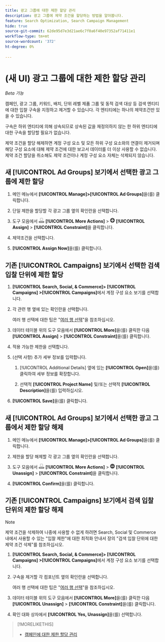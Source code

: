 ```yaml
---
title: 광고 그룹에 대한 제한 할당 관리
description: 광고 그룹에 제약 조건을 할당하는 방법을 알아봅니다.
feature: Search Optimization, Search Campaign Management
hide: true
source-git-commit: 62de95d7e3d21ae6c7f0a6f40e97352af71411e1
workflow-type: tm+mt
source-wordcount: '372'
ht-degree: 0%

---
```


# (새 UI) 광고 그룹에 대한 제한 할당 관리

*Beta 기능*

캠페인, 광고 그룹, 키워드, 배치, 단위 레벨 제품 그룹 및 동적 검색 대상 등 검색 엔티티에 대한 입찰 구속을 지정하고 제거할 수 있습니다. 각 엔티티에는 하나의 제약조건만 있을 수 있습니다.

구속은 하위 엔티티에 의해 상속되므로 상속된 값을 재정의하지 않는 한 하위 엔티티에 대한 구속을 할당할 필요가 없습니다.

제약 조건을 할당 해제하면 계정 구성 요소 및 모든 하위 구성 요소와의 연결이 제거되며 해당 구성 요소에 대해 제약 조건에 대한 보고서 데이터를 더 이상 사용할 수 없습니다. 제약 조건 할당을 취소해도 제약 조건이나 계정 구성 요소 자체는 삭제되지 않습니다.

## 새 [!UICONTROL Ad Groups] 보기에서 선택한 광고 그룹에 제한 할당

1. 메인 메뉴에서 **[!UICONTROL Manage]>[!UICONTROL Ad Groups]**&#x200B;을(를) 클릭합니다.

1. 단일 제한을 할당할 각 광고 그룹 옆의 확인란을 선택합니다.

1. 도구 모음에서 ![추가 작업](/help/search-social-commerce/assets/more-actions.png "추가 작업") **[!UICONTROL More Actions]** > ![할당](/help/search-social-commerce/assets/assign.png "할당") **[!UICONTROL Assign]** > **[!UICONTROL Constraint]**&#x200B;을 클릭합니다.

1. 제약조건을 선택합니다.

1. **[!UICONTROL Assign Now]**&#x200B;을(를) 클릭합니다.

## 기존 [!UICONTROL Campaigns] 보기에서 선택한 검색 입찰 단위에 제한 할당

1. **[!UICONTROL Search, Social, & Commerce]> [!UICONTROL Campaigns] >[!UICONTROL Campaigns]**&#x200B;에서 계정 구성 요소 보기를 선택합니다.

1. 각 관련 행 옆에 있는 확인란을 선택합니다.

   여러 행 선택에 대한 팁은 &quot;[여러 행 선택](/help/search-social-commerce/common-tasks/navigation-editing-selection/multiple-rows-select.md)&quot;을 참조하십시오.

1. 데이터 테이블 위의 도구 모음에서 **[!UICONTROL More]**&#x200B;을(를) 클릭한 다음 **[!UICONTROL Assign]** > **[!UICONTROL Constraint]**&#x200B;을(를) 클릭합니다.

1. 적용 가능한 제한을 선택합니다.

1. (선택 사항) 추가 세부 정보를 입력합니다.

   1. [!UICONTROL Additional Details] 옆에 있는 **[!UICONTROL Open]**&#x200B;을(를) 클릭하여 세부 정보를 확장합니다.

   1. 선택적 **[!UICONTROL Project Name]** 및/또는 선택적 **[!UICONTROL Description]**&#x200B;을(를) 입력하십시오.

1. **[!UICONTROL Save]**&#x200B;을(를) 클릭합니다.

## 새 [!UICONTROL Ad Groups] 보기에서 선택한 광고 그룹에서 제한 할당 해제

1. 메인 메뉴에서 **[!UICONTROL Manage]>[!UICONTROL Ad Groups]**&#x200B;을(를) 클릭합니다.

1. 제한을 할당 해제할 각 광고 그룹 옆의 확인란을 선택합니다.

1. 도구 모음에서 ![추가 작업](/help/search-social-commerce/assets/more-actions.png "추가 작업") **[!UICONTROL More Actions]** > ![할당](/help/search-social-commerce/assets/unassign.png "할당 해제") **[!UICONTROL Unassign]** > **[!UICONTROL Constraint]**&#x200B;을 클릭합니다.

1. **[!UICONTROL Confirm]**&#x200B;을(를) 클릭합니다.

## 기존 [!UICONTROL Campaigns] 보기에서 검색 입찰 단위의 제한 할당 해제

>[!NOTE]
>
>제약 조건을 삭제하여 나중에 사용할 수 없게 하려면 Search, Social 및 Commerce 내에서 사용할 수 있는 &quot;입찰 제한&quot;에 대한 최적화 안내서 장의 &quot;검색 입찰 단위에 대한 제약 조건 삭제&quot;를 참조하십시오.<!-- verify convention for referencing Optimization Guide here -->

1. **[!UICONTROL Search, Social, & Commerce]> [!UICONTROL Campaigns] >[!UICONTROL Campaigns]**&#x200B;에서 계정 구성 요소 보기를 선택합니다.

1. 구속을 제거할 각 컴포넌트 옆의 확인란을 선택합니다.

   여러 행 선택에 대한 팁은 &quot;[여러 행 선택](/help/search-social-commerce/common-tasks/navigation-editing-selection/multiple-rows-select.md)&quot;을 참조하십시오.

1. 데이터 테이블 위의 도구 모음에서 **[!UICONTROL More]**&#x200B;을(를) 클릭한 다음 **[!UICONTROL Unassign]** > **[!UICONTROL Constraint]**&#x200B;을(를) 클릭합니다.

1. 확인 대화 상자에서 **[!UICONTROL Yes, Unassign]**&#x200B;을(를) 선택합니다.

>[!MORELIKETHIS]
>
>* [캠페인에 대한 제한 할당 관리](/help/search-social-commerce/new-ui/manage/campaigns/campaign-constraint-assignments-manage.md)
